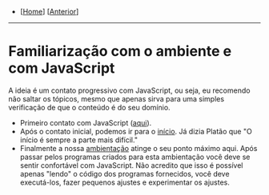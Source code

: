 - \[[Home](https://github.com/kyriosdata/js)\] \[[Anterior](ambiente.md)\]
<hr>

# Familiarização com o ambiente e com JavaScript

A ideia é um contato progressivo com JavaScript, ou seja, eu recomendo não saltar os tópicos, mesmo que apenas sirva para uma simples verificação de que o conteúdo é do seu domínio. 

- Primeiro contato com JavaScript ([aqui](primeiro)). 
- Após o contato inicial, podemos ir para o [início](inicio). Já dizia Platão que "O início é sempre a parte mais difícil."
- Finalmente a nossa [ambientação](ambientacao) atinge o seu ponto máximo aqui. Após passar pelos programas criados para esta ambientação você deve se sentir confortável com JavaScript. Não acredito que isso é possível apenas "lendo" o código dos programas fornecidos, você deve executá-los, fazer pequenos ajustes e experimentar os ajustes.

